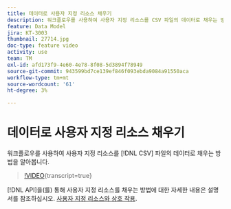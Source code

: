 ```yaml
---
title: 데이터로 사용자 지정 리소스 채우기
description: 워크플로우를 사용하여 사용자 지정 리소스를 CSV 파일의 데이터로 채우는 방법을 알아봅니다.
feature: Data Model
jira: KT-3003
thumbnail: 27714.jpg
doc-type: feature video
activity: use
team: TM
exl-id: afd173f9-4e60-4e78-8f08-5d3894f78949
source-git-commit: 943599bd7ce139ef846f093ebda9084a91550aca
workflow-type: tm+mt
source-wordcount: '61'
ht-degree: 3%

---
```


# 데이터로 사용자 지정 리소스 채우기

워크플로우를 사용하여 사용자 지정 리소스를 [!DNL CSV] 파일의 데이터로 채우는 방법을 알아봅니다.

>[!VIDEO](https://video.tv.adobe.com/v/27714?learn=on){transcript=true}

[!DNL API]을(를) 통해 사용자 지정 리소스를 채우는 방법에 대한 자세한 내용은 설명서를 참조하십시오. [사용자 지정 리소스와 상호 작용](https://experienceleague.adobe.com/docs/campaign-standard/using/working-with-apis/interacting-with-custom-resources.html).
